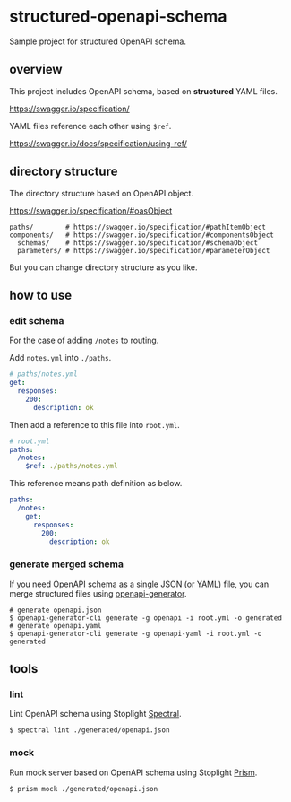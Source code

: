 # structured-openapi-schema

Sample project for structured OpenAPI schema.

## overview

This project includes OpenAPI schema, based on **structured** YAML files.

https://swagger.io/specification/

YAML files reference each other using `$ref`.

https://swagger.io/docs/specification/using-ref/

## directory structure

The directory structure based on OpenAPI object.

https://swagger.io/specification/#oasObject

```shell
paths/        # https://swagger.io/specification/#pathItemObject
components/   # https://swagger.io/specification/#componentsObject
  schemas/    # https://swagger.io/specification/#schemaObject
  parameters/ # https://swagger.io/specification/#parameterObject
```

But you can change directory structure as you like.

## how to use

### edit schema

For the case of adding `/notes` to routing.

Add `notes.yml` into `./paths`.

```yaml
# paths/notes.yml
get:
  responses:
    200:
      description: ok
```

Then add a reference to this file into `root.yml`.

```yaml
# root.yml
paths:
  /notes:
    $ref: ./paths/notes.yml
```

This reference means path definition as below.

```yaml
paths:
  /notes:
    get:
      responses:
        200:
          description: ok
```

### generate merged schema

If you need OpenAPI schema as a single JSON (or YAML) file, you can merge structured files using [openapi-generator](https://github.com/OpenAPITools/openapi-generator
).

```shell
# generate openapi.json
$ openapi-generator-cli generate -g openapi -i root.yml -o generated
# generate openapi.yaml
$ openapi-generator-cli generate -g openapi-yaml -i root.yml -o generated
```

## tools

### lint

Lint OpenAPI schema using Stoplight [Spectral](https://github.com/stoplightio/spectral).

```shell
$ spectral lint ./generated/openapi.json
```

### mock

Run mock server based on OpenAPI schema using Stoplight [Prism](https://github.com/stoplightio/prism).

```shell
$ prism mock ./generated/openapi.json
```
